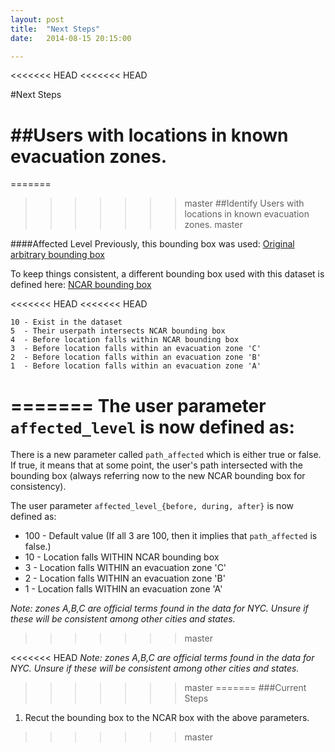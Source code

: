 ```yaml
---
layout: post
title:  "Next Steps"
date:   2014-08-15 20:15:00

---
```

<<<<<<< HEAD
<<<<<<< HEAD

#Next Steps

##Users with locations in known evacuation zones.
=======
=======

>>>>>>> master
##Identify Users with locations in known evacuation zones.
>>>>>>> master

####Affected Level
Previously, this bounding box was used:
[Original arbitrary bounding box](http://jenningsanderson.github.io/Twitter-Evacuation-Patterns/data/)

To keep things consistent, a different bounding box used with this dataset is defined here:
[NCAR bounding box](https://github.com/jenningsanderson/Twitter-Evacuation-Patterns/blob/master/GeoJSON/NCAR_BoundingBox.GeoJSON)

<<<<<<< HEAD
<<<<<<< HEAD
````
10 - Exist in the dataset
5  - Their userpath intersects NCAR bounding box
4  - Before location falls within NCAR bounding box
3  - Before location falls within an evacuation zone 'C'
2  - Before location falls within an evacuation zone 'B'
1  - Before location falls within an evacuation zone 'A'
````
=======
The user parameter ```affected_level``` is now defined as:
=======
There is a new parameter called ```path_affected``` which is either true or false.  If true, it means that at some point, the user's path intersected with the bounding box (always referring now to the new NCAR bounding box for consistency).

The user parameter ```affected_level_{before, during, after}``` is now defined as:

  - 100 - Default value (If all 3 are 100, then it implies that ```path_affected``` is false.)
  - 10  - Location falls WITHIN NCAR bounding box
  - 3  - Location falls WITHIN an evacuation zone 'C'
  - 2  - Location falls WITHIN an evacuation zone 'B'
  - 1  - Location falls WITHIN an evacuation zone 'A'

_Note: zones A,B,C are official terms found in the data for NYC.  Unsure if these will be consistent among other cities and states._
>>>>>>> master


<<<<<<< HEAD
_Note: zones A,B,C are official terms found in the data for NYC.  Unsure if these will be consistent among other cities and states._
>>>>>>> master
=======
###Current Steps
 1. Recut the bounding box to the NCAR box with the above parameters.
>>>>>>> master
